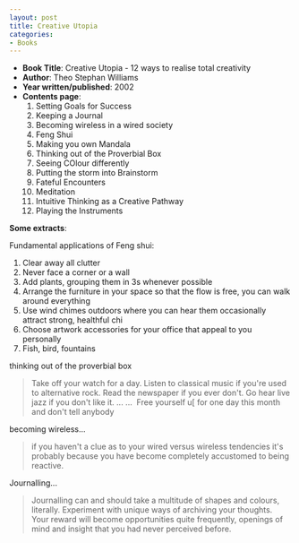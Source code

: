 ```yaml
---
layout: post
title: Creative Utopia
categories:
- Books
---
```



- **Book Title**: Creative Utopia - 12 ways to realise total creativity
- **Author**: Theo Stephan Williams
- **Year written/published**: 2002
- **Contents page**:
  1. Setting Goals for Success
  2. Keeping a Journal
  3. Becoming wireless in a wired society
  4. Feng Shui
  5. Making you own Mandala
  6. Thinking out of the Proverbial Box
  7. Seeing COlour differently
  8. Putting the storm into Brainstorm
  9. Fateful Encounters
  10. Meditation
  11. Intuitive Thinking as a Creative Pathway
  12. Playing the Instruments

**Some extracts**:

Fundamental applications of Feng shui:

1. Clear away all clutter
2. Never face a corner or a wall
3. Add plants, grouping them in 3s whenever possible
4. Arrange the furniture in your space so that the flow is free, you can walk around everything
5. Use wind chimes outdoors where you can hear them occasionally attract strong, healthful chi
6. Choose artwork accessories for your office that appeal to you personally
7. Fish, bird, fountains


thinking out of the proverbial box

> Take off your watch for a day. Listen to classical music if you're used to alternative rock. Read the newspaper if you ever don't. Go hear live jazz if you don't like it. ... ...  Free yourself u[ for one day this month and don't tell anybody

becoming wireless...

> if you haven't a clue as to your wired versus wireless tendencies it's probably because you have become completely accustomed to being reactive.

Journalling...

> Journalling can and should take a multitude of shapes and colours, literally. Experiment with unique ways of archiving your thoughts. Your reward will become opportunities quite frequently, openings of mind and insight that you had never perceived before. 
